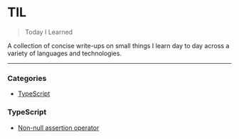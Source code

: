 # TIL

> Today I Learned

A collection of concise write-ups on small things I learn day to day across a
variety of languages and technologies.

---

### Categories

* [TypeScript](#typescript)

### TypeScript

- [Non-null assertion operator](typescript/non-null-assertion-operator.md)
